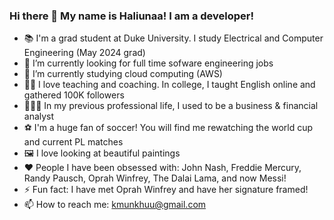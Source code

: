 ### Hi there 👋 My name is Haliunaa! I am a developer! 

- 📚 I'm a grad student at Duke University. I study Electrical and Computer Engineering (May 2024 grad) 
- 🔭 I’m currently looking for full time sofware engineering jobs
- 🌱 I’m currently studying cloud computing (AWS)
- 👩‍🏫 I love teaching and coaching. In college, I taught English online and gathered 100K followers
- 👩🏻‍💼 In my previous professional life, I used to be a business & financial analyst
- ⚽️ I'm a huge fan of soccer! You will find me rewatching the world cup and current PL matches
- 🖼 I love looking at beautiful paintings
- ♥️ People I have been obsessed with: John Nash, Freddie Mercury, Randy Pausch, Oprah Winfrey, The Dalai Lama, and now Messi! 
- ⚡ Fun fact: I have met Oprah Winfrey and have her signature framed!
- 📫 How to reach me: kmunkhuu@gmail.com


